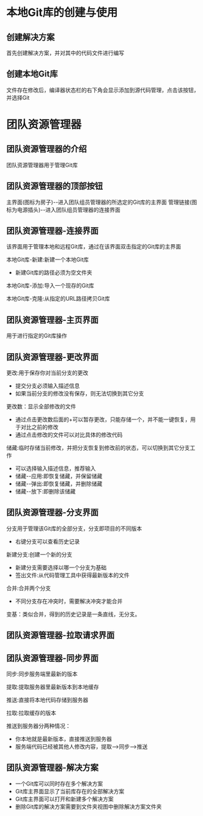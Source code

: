 # 本地Git库的创建与使用
## 创建解决方案
首先创建解决方案，并对其中的代码文件进行编写
## 创建本地Git库
文件存在修改后，编译器状态栏的右下角会显示添加到源代码管理，点击该按钮，并选择Git

# 团队资源管理器

## 团队资源管理器的介绍

团队资源管理器用于管理Git库

## 团队资源管理器的顶部按钮

主界面(图标为房子)--进入团队组员管理器的所选定的Git库的主界面
管理链接(图标为电源插头)--进入团队组员管理器的连接界面

## 团队资源管理器-连接界面

该界面用于管理本地和远程Git库，通过在该界面双击指定的Git库的主界面

本地Git库-新建:新建一个本地Git库

* 新建Git库的路径必须为空文件夹

本地Git库-添加:导入一个现存的Git库

本地Git库-克隆:从指定的URL路径拷贝Git库

## 团队资源管理器-主页界面

用于进行指定的Git库操作

## 团队资源管理器-更改界面

更改:用于保存你对当前分支的更改

* 提交分支必须输入描述信息
* 如果当前分支的修改没有保存，则无法切换到其它分支

更改数：显示全部修改的文件

* 通过点击更改数后面的+可以暂存更改，只能存储一个，并不能一键恢复，用于对比之前的修改
* 通过点击修改的文件可以对比具体的修改代码

储藏:临时存储当前修改，并把分支恢复到修改前的状态，可以切换到其它分支工作

* 可以选择输入描述信息，推荐输入
* 储藏--应用:即恢复储藏，并保留储藏
* 储藏--弹出:即恢复储藏，并删除储藏
* 储藏--放下:即删除该储藏

## 团队资源管理器-分支界面

分支用于管理该Git库的全部分支，分支即项目的不同版本

* 右键分支可以查看历史记录

新建分支:创建一个新的分支

* 新建分支需要选择以哪一个分支为基础
* 签出文件:从代码管理工具中获得最新版本的文件

合并:合并两个分支

* 不同分支存在冲突时，需要解决冲突才能合并

变基：类似合并，得到的历史记录是一条直线，无分支。

## 团队资源管理器-拉取请求界面

## 团队资源管理器-同步界面

同步:同步服务端里最新的版本

提取:提取服务器里最新版本到本地缓存

推送:直接将本地代码存储到服务器

拉取:拉取缓存的版本

推送到服务器分两种情况：

* 你本地就是最新版本，直接推送到服务器
* 服务端代码已经被其他人修改内容，提取-->同步-->推送

## 团队资源管理器-解决方案

* 一个Git库可以同时存在多个解决方案
* Git库主界面显示了当前库存在的全部解决方案
* Git库主界面可以打开和新建多个解决方案
* 删除Git库的解决方案需要到文件夹视图中删除解决方案文件夹